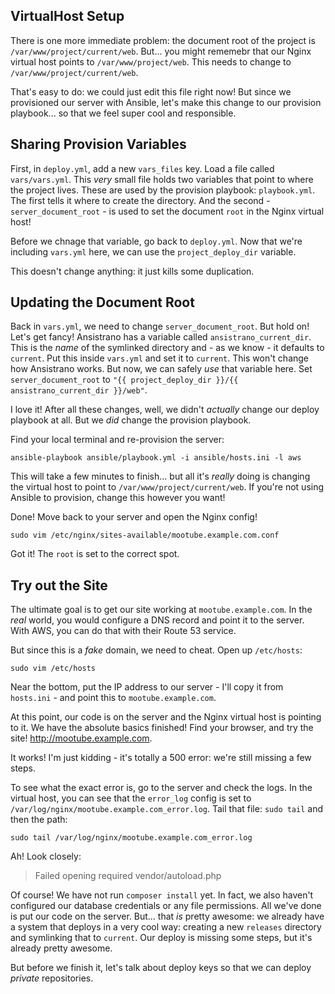 ## VirtualHost Setup

There is one more immediate problem: the document root of the project is
`/var/www/project/current/web`. But... you might rememebr that our Nginx virtual
host points to  `/var/www/project/web`. This needs to change to
`/var/www/project/current/web`.

That's easy to do: we could just edit this file right now! But since we provisioned
our server with Ansible, let's make this change to our provision playbook... so that
we feel super cool and responsible.

## Sharing Provision Variables

First, in `deploy.yml`, add a new `vars_files` key. Load a file called `vars/vars.yml`.
This *very* small file holds two variables that point to where the project lives.
These are used by the provision playbook: `playbook.yml`. The first tells it where
to create the directory. And the second - `server_document_root` - is used to set
the document `root` in the Nginx virtual host!

Before we chnage that variable, go back to `deploy.yml`. Now that we're including
`vars.yml` here, we can use the `project_deploy_dir` variable.

This doesn't change anything: it just kills some duplication.

## Updating the Document Root

Back in `vars.yml`, we need to change `server_document_root`. But hold on! Let's
get fancy! Ansistrano has a variable called `ansistrano_current_dir`. This is the
*name* of the symlinked directory and - as we know - it defaults to `current`. Put
this inside `vars.yml` and set it to `current`. This won't change how Ansistrano works.
But now, we can safely *use* that variable here. Set `server_document_root` to
`"{{ project_deploy_dir }}/{{ ansistrano_current_dir }}/web"`.

I love it! After all these changes, well, we didn't *actually* change our deploy
playbook at all. But we *did* change the provision playbook.

Find your local terminal and re-provision the server:

```terminal
ansible-playbook ansible/playbook.yml -i ansible/hosts.ini -l aws
```

This will take a few minutes to finish... but all it's *really* doing is changing
the virtual host to point to `/var/www/project/current/web`. If you're not using
Ansible to provision, change this however you want!

Done! Move back to your server and open the Nginx config!

```terminal-silent
sudo vim /etc/nginx/sites-available/mootube.example.com.conf
```

Got it! The `root` is set to the correct spot.

## Try out the Site

The ultimate goal is to get our site working at `mootube.example.com`. In the *real*
world, you would configure a DNS record and point it to the server. With AWS, you
can do that with their Route 53 service.

But since this is a *fake* domain, we need to cheat. Open up `/etc/hosts`:

```terminal-silent
sudo vim /etc/hosts
```

Near the bottom, put the IP address to our server - I'll copy it from `hosts.ini` -
and point this to `mootube.example.com`.

At this point, our code is on the server and the Nginx virtual host is pointing
to it. We have the absolute basics finished! Find your browser, and try the
site! http://mootube.example.com.

It works! I'm just kidding - it's totally a 500 error: we're still missing a few steps.

To see what the exact error is, go to the server and check the logs. In the virtual
host, you can see that the `error_log` config is set to
`/var/log/nginx/mootube.example.com_error.log`. Tail that file: `sudo tail` and
then the path:

```terminal-silent
sudo tail /var/log/nginx/mootube.example.com_error.log
```

Ah! Look closely:

> Failed opening required vendor/autoload.php

Of course! We have not run `composer install` yet. In fact, we also haven't configured
our database credentials or any file permissions. All we've done is put our code
on the server. But... that *is* pretty awesome: we already have a system that deploys
in a very cool way: creating a new `releases` directory and symlinking that to
`current`. Our deploy is missing some steps, but it's already pretty awesome.

But before we finish it, let's talk about deploy keys so that we can deploy *private*
repositories.
